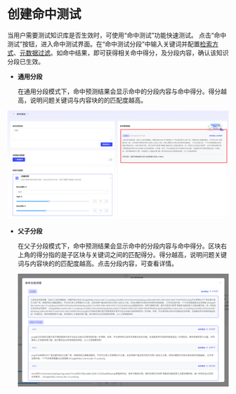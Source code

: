 # 创建命中测试

当用户需要测试知识库是否生效时，可使用“命中测试”功能快速测试。 点击“命中测试”按钮，进入命中测试界面。在“命中测试分段”中输入关键词并配置[检索方式](检索方式配置.md)、[元数据过滤](元数据过滤.md)。如命中结果，即可获得相关命中得分，及分段内容，确认该知识分段已生效。

- **通用分段**

  在通用分段模式下，命中预测结果会显示命中的分段内容与命中得分。得分越高，说明问题关键词与内容块的的匹配度越高。

![image-20250926132944155](assets/image-20250926132944155.png)

- **父子分段**

  在父子分段模式下，命中预测结果会显示命中的分段内容与命中得分。区块右上角的得分指的是子区块与关键词之间的匹配得分。得分越高，说明问题关键词与内容块的的匹配度越高。点击分段内容，可查看详情。

  ![image-20250926133301188](assets/image-20250926133301188.png)